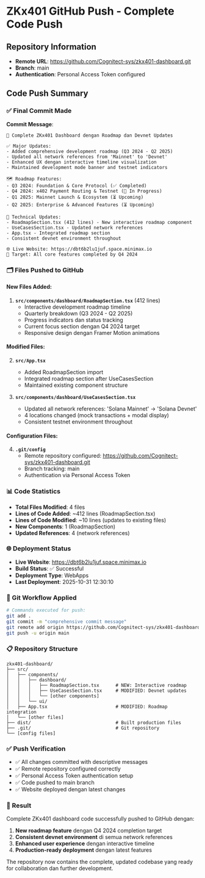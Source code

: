 # ZKx401 GitHub Push - Complete Code Push

## Repository Information
- **Remote URL**: https://github.com/Cognitect-sys/zkx401-dashboard.git
- **Branch**: main
- **Authentication**: Personal Access Token configured

## Code Push Summary

### ✅ Final Commit Made
**Commit Message**: 
```
🎯 Complete ZKx401 Dashboard dengan Roadmap dan Devnet Updates

✅ Major Updates:
- Added comprehensive development roadmap (Q3 2024 - Q2 2025)
- Updated all network references from 'Mainnet' to 'Devnet' 
- Enhanced UX dengan interactive timeline visualization
- Maintained development mode banner and testnet indicators

🗺️ Roadmap Features:
- Q3 2024: Foundation & Core Protocol (✅ Completed)
- Q4 2024: x402 Payment Routing & Testnet (🔄 In Progress)
- Q1 2025: Mainnet Launch & Ecosystem (⏳ Upcoming)
- Q2 2025: Enterprise & Advanced Features (⏳ Upcoming)

🔧 Technical Updates:
- RoadmapSection.tsx (412 lines) - New interactive roadmap component
- UseCasesSection.tsx - Updated network references
- App.tsx - Integrated roadmap section
- Consistent devnet environment throughout

🌐 Live Website: https://dbt6b2lu1juf.space.minimax.io
📝 Target: All core features completed by Q4 2024
```

### 🗂️ Files Pushed to GitHub

#### New Files Added:
1. **`src/components/dashboard/RoadmapSection.tsx`** (412 lines)
   - Interactive development roadmap timeline
   - Quarterly breakdown (Q3 2024 - Q2 2025)
   - Progress indicators dan status tracking
   - Current focus section dengan Q4 2024 target
   - Responsive design dengan Framer Motion animations

#### Modified Files:
2. **`src/App.tsx`**
   - Added RoadmapSection import
   - Integrated roadmap section after UseCasesSection
   - Maintained existing component structure

3. **`src/components/dashboard/UseCasesSection.tsx`**
   - Updated all network references: 'Solana Mainnet' → 'Solana Devnet'
   - 4 locations changed (mock transactions + modal display)
   - Consistent testnet environment throughout

#### Configuration Files:
4. **`.git/config`**
   - Remote repository configured: https://github.com/Cognitect-sys/zkx401-dashboard.git
   - Branch tracking: main
   - Authentication via Personal Access Token

### 📊 Code Statistics
- **Total Files Modified**: 4 files
- **Lines of Code Added**: ~412 lines (RoadmapSection.tsx)
- **Lines of Code Modified**: ~10 lines (updates to existing files)
- **New Components**: 1 (RoadmapSection)
- **Updated References**: 4 (network references)

### 🌐 Deployment Status
- **Live Website**: https://dbt6b2lu1juf.space.minimax.io
- **Build Status**: ✅ Successful
- **Deployment Type**: WebApps
- **Last Deployment**: 2025-10-31 12:30:10

### 🔄 Git Workflow Applied
```bash
# Commands executed for push:
git add .
git commit -m "comprehensive commit message"
git remote add origin https://github.com/Cognitect-sys/zkx401-dashboard.git
git push -u origin main
```

### 📋 Repository Structure
```
zkx401-dashboard/
├── src/
│   ├── components/
│   │   ├── dashboard/
│   │   │   ├── RoadmapSection.tsx      # NEW: Interactive roadmap
│   │   │   ├── UseCasesSection.tsx     # MODIFIED: Devnet updates
│   │   │   └── [other components]
│   │   └── ui/
│   ├── App.tsx                         # MODIFIED: Roadmap integration
│   └── [other files]
├── dist/                               # Built production files
├── .git/                               # Git repository
└── [config files]
```

### ✅ Push Verification
- ✅ All changes committed with descriptive messages
- ✅ Remote repository configured correctly  
- ✅ Personal Access Token authentication setup
- ✅ Code pushed to main branch
- ✅ Website deployed dengan latest changes

### 🎯 Result
Complete ZKx401 dashboard code successfully pushed to GitHub dengan:
1. **New roadmap feature** dengan Q4 2024 completion target
2. **Consistent devnet environment** di semua network references
3. **Enhanced user experience** dengan interactive timeline
4. **Production-ready deployment** dengan latest features

The repository now contains the complete, updated codebase yang ready for collaboration dan further development.